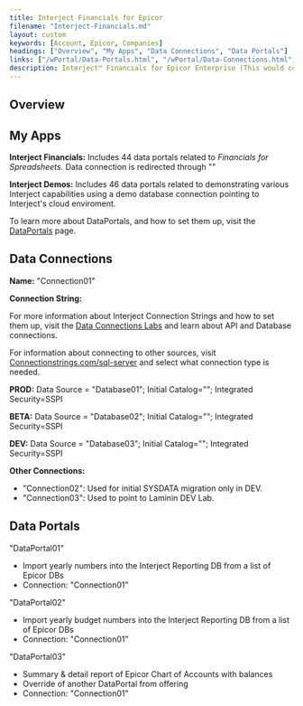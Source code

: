 ```yaml
---
title: Interject Financials for Epicor
filename: "Interject-Financials.md"
layout: custom
keywords: [Account, Epicor, Companies]
headings: ["Overview", "My Apps", "Data Connections", "Data Portals"]
links: ["/wPortal/Data-Portals.html", "/wPortal/Data-Connections.html", "https://www.connectionstrings.com/sql-server/"]
description: Interject™ Financials for Epicor Enterprise (This would cover topics that are specific to integration with Epicor Enterprise, and would potentially be different for each ERP) 
---
```


## Overview

## My Apps

**Interject Financials:** Includes 44 data portals related to *Financials for Spreadsheets.* Data connection is redirected through ""

**Interject Demos:**  Includes 46 data portals related to demonstrating various Interject capabilities using a demo database connection pointing to Interject's cloud enviroment.

To learn more about DataPortals, and how to set them up, visit the [DataPortals](/wPortal/Data-Portals.html) page.

## Data Connections

**Name:** "Connection01"

**Connection String:**

For more information about Interject Connection Strings and how to set them up, visit the [Data Connections Labs](/wPortal/Data-Connections.html) and learn about API and Database connections.

For information about connecting to other sources, visit [Connectionstrings.com/sql-server](https://www.connectionstrings.com/sql-server/) and select what connection type is needed.

**PROD:** Data Source = "Database01"; Initial Catalog=""; Integrated Security=SSPI

**BETA:** Data Source = "Database02"; Initial Catalog=""; Integrated Security=SSPI 

**DEV:** Data Source = "Database03"; Initial Catalog=""; Integrated Security=SSPI

**Other Connections:** 
- "Connection02": Used for initial SYSDATA migration only in DEV.
- "Connection03": Used to point to Laminin DEV Lab.

## Data Portals

"DataPortal01"
- Import yearly numbers into the Interject Reporting DB from a list of Epicor DBs
- Connection: "Connection01"

"DataPortal02"
- Import yearly budget numbers into the Interject Reporting DB from a list of Epicor DBs
- Connection: "Connection01"

"DataPortal03"
- Summary & detail report of Epicor Chart of Accounts with balances
- Override of another DataPortal from offering
- Connection: "Connection01"
